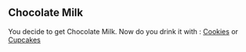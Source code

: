 ## Chocolate Milk
You decide to get Chocolate Milk. Now do you drink it with :
[Cookies](cookies.md)
or
[Cupcakes](cupcakes.md)
